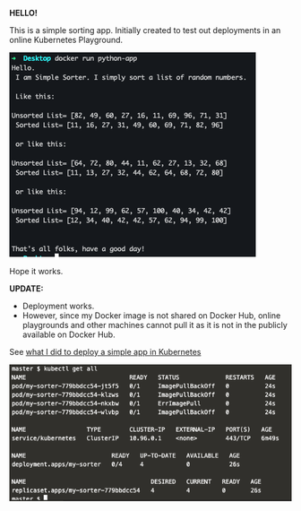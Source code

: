 **HELLO!**

This is a simple sorting app.
Initially created to test out deployments in an online Kubernetes Playground.

   ![](https://github.com/Sue-w/my-simple-sorter/blob/master/simple-sorter-app.png)

Hope it works.

**UPDATE:**

  * Deployment works.
  * However, since my Docker image is not shared on Docker Hub, online playgrounds and other machines cannot pull it as it is not in the publicly available on Docker Hub. 

See [what I did to deploy a simple app in Kubernetes](https://github.com/Sue-w/my-simple-sorter/blob/master/Deploying-steps.md)

   ![](https://github.com/Sue-w/my-simple-sorter/blob/master/Deployment-result.png)
